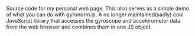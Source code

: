 Source code for my personal web page.
This also serves as a simple demo of what you can do with gyronorm.js. A no longer maintained(sadly) cool JavaScript library that accesses the gyroscope and accelerometer data from the web browser and combines them in one JS object.